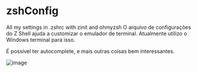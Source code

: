# zshConfig
All my settings in .zshrc with zinit and ohmyzsh
O arquivo de configurações do Z Shell ajuda a customizar o emulador de terminal.
Atualmente utilizo o Windows terminal para isso.

É possível ter autocomplete, e mais outras coisas bem interessantes.

![image](https://user-images.githubusercontent.com/81981887/198841560-115e6d47-5c6c-402b-8052-406c9ca74710.png)

